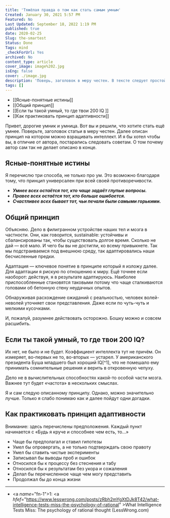 ```yaml
---
title: 'Тяжёлая правда о том как стать самым умным'
Created: January 30, 2021 5:57 PM
Featured: No
Last Updated: September 18, 2022 1:19 PM
published: true
date: 2020-02-25
Slug: the-smartest
Status: Done
Tags: mind
_checkForUrl: Yes
archived: No
content_type: article
cover_image: image%202.jpg
isEng: false
cover: ./image.jpg
description: 'Поверь, заголовок в меру честен. В тексте следует простой доступный и очевидный способ поумнеть'
tags: []
---
```


- [[Ясные-понятные истины]]
- [[Общий принцип]]
- [[Если ты такой умный, то где твои 200 IQ ]]
- [[Как практиковать принцип адаптивности]]

Привет, дорогие умник и умница. Вот вы и решили, что хотите стать ещё умнее. Поверьте, заголовок статьи в меру честен. Далее описан принцип на котором можно взращивать интеллект. И я бы хотел чтобы вы, в отличие от автора, постарались следовать советам. О том почему автор сам так не делает описано в конце.

## Ясные-понятные истины

Я перечислю три способа, не только про ум. Это возможно благодаря тому, что принцип универсален при всей своей противоречивости.

- ***Умнее всех остаётся тот, кто чаще задаёт глупые вопросы.***
- ***Правее всех остаётся тот, кто больше ошибается.***
- ***Счастливее всех бывает тот, чьи печали были самыми горькими.***

## Общий принцип

Объясняю. Дело в филигранном устройстве наших тел и мозга в частности. Они, как говорится, sustainable: устойчивы и сбалансированы так, чтобы существовать долгое время. Сколько не дай — всё мало. И чего бы вы не достигли, ко всему привыкнете. Так мы подстраиваемся под внешнюю среду, так адаптировались наши бесчисленные предки.

Адаптация — ключевое понятие в принципе который я изложу далее. Для адаптации я рискую по отношению к миру. Ещё точнее если наоборот: действуя, я в результате адаптируюсь. Наиболее приспособленные становятся таковыми потому что чаще сталкиваются головами об бетонную стену неудачных опытов.

Обнаруживая расхождение ожиданий с реальностью, человек волей-неволей уточняет свои представления. Даже если по чуть-чуть и мелкими кусочками.

И, пожалуй, разумнее действовать осторожно. Бошку можно и совсем расшибить.

## Если ты такой умный, то где твои 200 IQ?

Их нет, не было и не будет. Коэффициент интеллекта тут не причём. Он измеряет, во-первых не то, во-вторых — устарел. У американского президента Буша младшего был хороший IQ[^1], что не помешало ему принимать сомнительные решения и верить в откровенную чепуху.

Дело не в вычислительных способностях какой-то особой части мозга. Важнее тут будет «частота» в нескольких смыслах.

Я и сам следую описанному принципу. Однако, можно значительно лучше. Только я слабо понимаю как и далее пойдут одни догадки.

## Как практиковать принцип адаптивности

Внимание: здесь перечислены предположения. Каждый пункт начинается с «Будь я круче и способнее чем есть, то...»

- Чаще бы предполагал и ставил гипотезы
- Умел бы опровергать, а не только подтверждать свою правоту
- Умел бы ставить чистые эксперименты
- Записывал бы выводы проб и ошибок
- Относился бы к процессу без стеснения и табу
- Относился бы к результатам без укора и сожаления
- Делал бы перечисленное чаще чем могу представить
- Продолжал бы до конца жизни

---

- <a *name*="fn-1">1</a>: <a *hfef*="https://www.lesswrong.com/posts/zRbh2mYgXtDJk8T42/what-intelligence-tests-miss-the-psychology-of-rational" >What Intelligence Tests Miss: The psychology of rational thought (LessWrong.com)</a>
